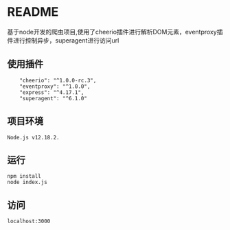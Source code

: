 # README
基于node开发的爬虫项目,使用了cheerio插件进行解析DOM元素，eventproxy插件进行控制异步，superagent进行访问url
## 使用插件
```
    "cheerio": "^1.0.0-rc.3",
    "eventproxy": "^1.0.0",
    "express": "^4.17.1",
    "superagent": "^6.1.0"
```
## 项目环境
```
Node.js v12.18.2.
```
## 运行
```
npm install
node index.js
```
## 访问
```
localhost:3000
```
